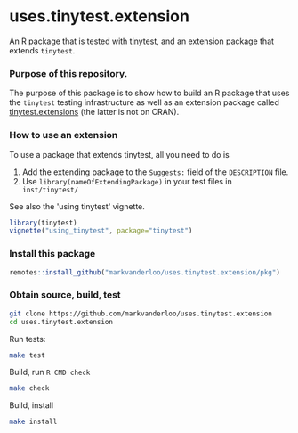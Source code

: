 # uses.tinytest.extension

An R package that is tested with
[tinytest](https://cran.r-project.org/package=tinytest), and an extension
package that extends `tinytest`.


### Purpose of this repository.

The purpose of this package is to show how to build an R package that uses the
`tinytest` testing infrastructure as well as an extension package called
[tinytest.extensions](https://github.com/markvanderloo/tinytest.extension) (the
latter is not on CRAN).


### How to use an extension

To use a package that extends tinytest, all  you need to do is

1. Add the extending package to the `Suggests:` field of the `DESCRIPTION` file.
2. Use `library(nameOfExtendingPackage)` in your test files in` inst/tinytest/`

See also the 'using tinytest' vignette.
```r
library(tinytest)
vignette("using_tinytest", package="tinytest")
```

### Install this package

```r
remotes::install_github("markvanderloo/uses.tinytest.extension/pkg")
```

### Obtain source, build, test

```bash
git clone https://github.com/markvanderloo/uses.tinytest.extension
cd uses.tinytest.extension
```

Run tests:

```bash
make test
```

Build, run `R CMD check`

```bash
make check
```

Build, install
```bash
make install
```








